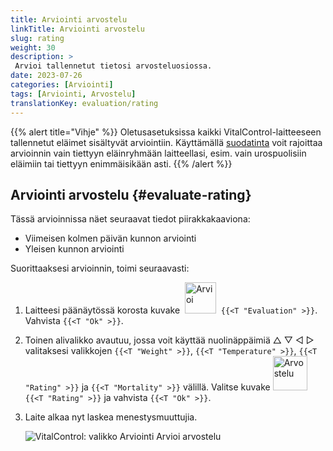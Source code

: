 ```yaml
---
title: Arviointi arvostelu
linkTitle: Arviointi arvostelu
slug: rating
weight: 30
description: >
 Arvioi tallennetut tietosi arvosteluosiossa.
date: 2023-07-26
categories: [Arviointi]
tags: [Arviointi, Arvostelu]
translationKey: evaluation/rating
---
```

{{% alert title="Vihje" %}}
Oletusasetuksissa kaikki VitalControl-laitteeseen tallennetut eläimet sisältyvät arviointiin. Käyttämällä [suodatinta](../../filter/) voit rajoittaa arvioinnin vain tiettyyn eläinryhmään laitteellasi, esim. vain urospuolisiin eläimiin tai tiettyyn enimmäisikään asti.
{{% /alert %}}
 
## Arviointi arvostelu {#evaluate-rating}

Tässä arvioinnissa näet seuraavat tiedot piirakkakaaviona:
- Viimeisen kolmen päivän kunnon arviointi
- Yleisen kunnon arviointi

Suorittaaksesi arvioinnin, toimi seuraavasti:

1. Laitteesi päänäytössä korosta kuvake &nbsp;<img src="/icons/main/evaluation.svg" width="50" align="bottom" alt="Arvioi" />&nbsp; `{{<T "Evaluation" >}}`. Vahvista `{{<T "Ok" >}}`.

2. Toinen alivalikko avautuu, jossa voit käyttää nuolinäppäimiä △ ▽ ◁ ▷ valitaksesi valikkojen `{{<T "Weight" >}}`, `{{<T "Temperature" >}}`, `{{<T "Rating" >}}` ja `{{<T "Mortality" >}}` välillä. Valitse kuvake <img src="/icons/evaluation/rating.svg" width="55" align="bottom" alt="Arvostelu" />&nbsp; `{{<T "Rating" >}}` ja vahvista `{{<T "Ok" >}}`.

3. Laite alkaa nyt laskea menestysmuuttujia.

   ![VitalControl: valikko Arviointi Arvioi arvostelu](../images/rating.png "Arvioi arvostelu")

